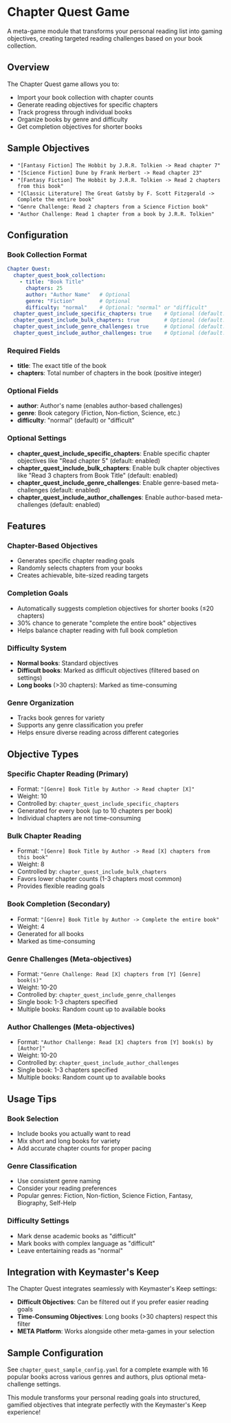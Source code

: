 # Chapter Quest Game

A meta-game module that transforms your personal reading list into gaming objectives, creating targeted reading challenges based on your book collection.

## Overview

The Chapter Quest game allows you to:
- Import your book collection with chapter counts
- Generate reading objectives for specific chapters
- Track progress through individual books
- Organize books by genre and difficulty
- Get completion objectives for shorter books

## Sample Objectives

- `"[Fantasy Fiction] The Hobbit by J.R.R. Tolkien -> Read chapter 7"`
- `"[Science Fiction] Dune by Frank Herbert -> Read chapter 23"`
- `"[Fantasy Fiction] The Hobbit by J.R.R. Tolkien -> Read 2 chapters from this book"`
- `"[Classic Literature] The Great Gatsby by F. Scott Fitzgerald -> Complete the entire book"`
- `"Genre Challenge: Read 2 chapters from a Science Fiction book"`
- `"Author Challenge: Read 1 chapter from a book by J.R.R. Tolkien"`

## Configuration

### Book Collection Format

```yaml
Chapter Quest:
  chapter_quest_book_collection:
    - title: "Book Title"
      chapters: 25
      author: "Author Name"   # Optional
      genre: "Fiction"        # Optional
      difficulty: "normal"    # Optional: "normal" or "difficult"
  chapter_quest_include_specific_chapters: true    # Optional (default: enabled)
  chapter_quest_include_bulk_chapters: true        # Optional (default: enabled)
  chapter_quest_include_genre_challenges: true     # Optional (default: enabled)
  chapter_quest_include_author_challenges: true    # Optional (default: enabled)
```

### Required Fields
- **title**: The exact title of the book
- **chapters**: Total number of chapters in the book (positive integer)

### Optional Fields
- **author**: Author's name (enables author-based challenges)
- **genre**: Book category (Fiction, Non-fiction, Science, etc.)
- **difficulty**: "normal" (default) or "difficult"

### Optional Settings
- **chapter_quest_include_specific_chapters**: Enable specific chapter objectives like "Read chapter 5" (default: enabled)
- **chapter_quest_include_bulk_chapters**: Enable bulk chapter objectives like "Read 3 chapters from Book Title" (default: enabled)
- **chapter_quest_include_genre_challenges**: Enable genre-based meta-challenges (default: enabled)
- **chapter_quest_include_author_challenges**: Enable author-based meta-challenges (default: enabled)

## Features

### Chapter-Based Objectives
- Generates specific chapter reading goals
- Randomly selects chapters from your books
- Creates achievable, bite-sized reading targets

### Completion Goals
- Automatically suggests completion objectives for shorter books (≤20 chapters)
- 30% chance to generate "complete the entire book" objectives
- Helps balance chapter reading with full book completion

### Difficulty System
- **Normal books**: Standard objectives
- **Difficult books**: Marked as difficult objectives (filtered based on settings)
- **Long books** (>30 chapters): Marked as time-consuming

### Genre Organization
- Tracks book genres for variety
- Supports any genre classification you prefer
- Helps ensure diverse reading across different categories

## Objective Types

### Specific Chapter Reading (Primary)
- Format: `"[Genre] Book Title by Author -> Read chapter [X]"`
- Weight: 10
- Controlled by: `chapter_quest_include_specific_chapters`
- Generated for every book (up to 10 chapters per book)
- Individual chapters are not time-consuming

### Bulk Chapter Reading
- Format: `"[Genre] Book Title by Author -> Read [X] chapters from this book"`
- Weight: 8
- Controlled by: `chapter_quest_include_bulk_chapters`
- Favors lower chapter counts (1-3 chapters most common)
- Provides flexible reading goals

### Book Completion (Secondary)  
- Format: `"[Genre] Book Title by Author -> Complete the entire book"`
- Weight: 4
- Generated for all books
- Marked as time-consuming

### Genre Challenges (Meta-objectives)
- Format: `"Genre Challenge: Read [X] chapters from [Y] [Genre] book(s)"`
- Weight: 10-20
- Controlled by: `chapter_quest_include_genre_challenges`
- Single book: 1-3 chapters specified
- Multiple books: Random count up to available books

### Author Challenges (Meta-objectives)
- Format: `"Author Challenge: Read [X] chapters from [Y] book(s) by [Author]"`
- Weight: 10-20
- Controlled by: `chapter_quest_include_author_challenges`
- Single book: 1-3 chapters specified
- Multiple books: Random count up to available books

## Usage Tips

### Book Selection
- Include books you actually want to read
- Mix short and long books for variety
- Add accurate chapter counts for proper pacing

### Genre Classification
- Use consistent genre naming
- Consider your reading preferences
- Popular genres: Fiction, Non-fiction, Science Fiction, Fantasy, Biography, Self-Help

### Difficulty Settings
- Mark dense academic books as "difficult"
- Mark books with complex language as "difficult"
- Leave entertaining reads as "normal"

## Integration with Keymaster's Keep

The Chapter Quest integrates seamlessly with Keymaster's Keep settings:

- **Difficult Objectives**: Can be filtered out if you prefer easier reading goals
- **Time-Consuming Objectives**: Long books (>30 chapters) respect this filter
- **META Platform**: Works alongside other meta-games in your selection

## Sample Configuration

See `chapter_quest_sample_config.yaml` for a complete example with 16 popular books across various genres and authors, plus optional meta-challenge settings.

This module transforms your personal reading goals into structured, gamified objectives that integrate perfectly with the Keymaster's Keep experience!